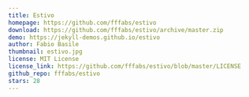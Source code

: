 ```yaml
---
title: Estivo
homepage: https://github.com/fffabs/estivo
download: https://github.com/fffabs/estivo/archive/master.zip
demo: https://jekyll-demos.github.io/estivo
author: Fabio Basile
thumbnail: estivo.jpg
license: MIT License
license_link: https://github.com/fffabs/estivo/blob/master/LICENSE
github_repo: fffabs/estivo
stars: 28
---
```


